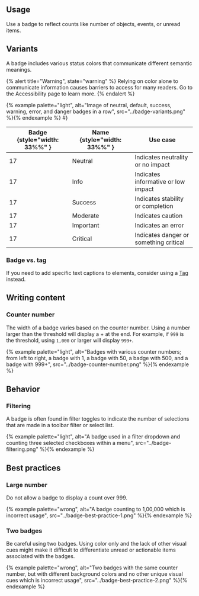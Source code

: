 ## Usage 
Use a badge to reflect counts like number of objects, events, or unread items.

## Variants

A badge includes various status colors that communicate different semantic 
meanings.

{% alert title="Warning", state="warning" %}
Relying on color alone to communicate information causes barriers to access for 
many readers. Go to the Accessibility page to learn more.
{% endalert %}

{% example palette="light",
          alt="Image of neutral, default, success, warning, error, and danger 
          badges in a row",
          src="../badge-variants.png" %}{% endexample %}
#}

| Badge {style="width: 33%%" }             | Name {style="width: 33%%" } | Use case                               |
| ---------------------------------------- | --------------------------- | -------------------------------------- |
| <rh-badge>17<rh-badge>                   | Neutral                     | Indicates neutrality or no impact      |
| <rh-badge state="info">17<rh-badge>      | Info                        | Indicates informative or low impact    |
| <rh-badge state="success">17<rh-badge>   | Success                     | Indicates stability or completion      |
| <rh-badge state="moderate">17<rh-badge>  | Moderate                    | Indicates caution                      |
| <rh-badge state="important">17<rh-badge> | Important                   | Indicates an error                     |
| <rh-badge state="critical">17<rh-badge>  | Critical                    | Indicates danger or something critical |

### Badge vs. tag

If you need to add specific text captions to elements, consider using a 
[Tag](/elements/tag) instead.

## Writing content

### Counter number

The width of a badge varies based on the counter number. Using a number larger 
than the threshold will display a + at the end. For example, if `999` is the 
threshold, using `1,000` or larger will display `999+`.

{% example palette="light",
  alt="Badges with various counter numbers; from left to right, a badge with 1, a badge with 50, a badge with 500, and a badge with 999+",
  src="../badge-counter-number.png" %}{% endexample %}


## Behavior
### Filtering
A badge is often found in filter toggles to indicate the number of selections 
that are made in a toolbar filter or select list.

{% example palette="light",
          alt="A badge used in a filter dropdown and counting three selected checkboxes within a menu",
          src="../badge-filtering.png" %}{% endexample %}

## Best practices

### Large number

Do not allow a badge to display a count over 999.

{% example palette="wrong",
          alt="A badge counting to 1,00,000 which is incorrect usage",
          src="../badge-best-practice-1.png" %}{% endexample %}

### Two badges

Be careful using two badges. Using color only and the lack of other visual cues 
might make it difficult to differentiate unread or actionable items associated 
with the badges.

{% example palette="wrong",
          alt="Two badges with the same counter number, but with different background colors and no other unique visual cues which is incorrect usage",
          src="../badge-best-practice-2.png" %}{% endexample %}
